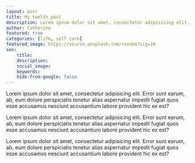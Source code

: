 ```yaml
---
layout: post
title: My twelth post 
description: Lorem ipsum dolor sit amet, consectetur adipisicing elit. Error sunt earum, ab, eum dolore perspiciatis tenetur alias aspernatur
author: Catherine
featured: true
categories: [life, self care]
featured_image: https://source.unsplash.com/random?sig=10
seo: 
    title: 
    description: 
    social_image: 
    keywords: 
    hide-from-google: false
---
```


Lorem ipsum dolor sit amet, consectetur adipisicing elit. Error sunt earum, ab, eum dolore perspiciatis tenetur alias aspernatur impedit fugiat quos esse accusamus nesciunt accusantium labore provident hic ex est?

Lorem ipsum dolor sit amet, consectetur adipisicing elit. Error sunt earum, ab, eum dolore perspiciatis tenetur alias aspernatur impedit fugiat quos esse accusamus nesciunt accusantium labore provident hic ex est?

Lorem ipsum dolor sit amet, consectetur adipisicing elit. Error sunt earum, ab, eum dolore perspiciatis tenetur alias aspernatur impedit fugiat quos esse accusamus nesciunt accusantium labore provident hic ex est?